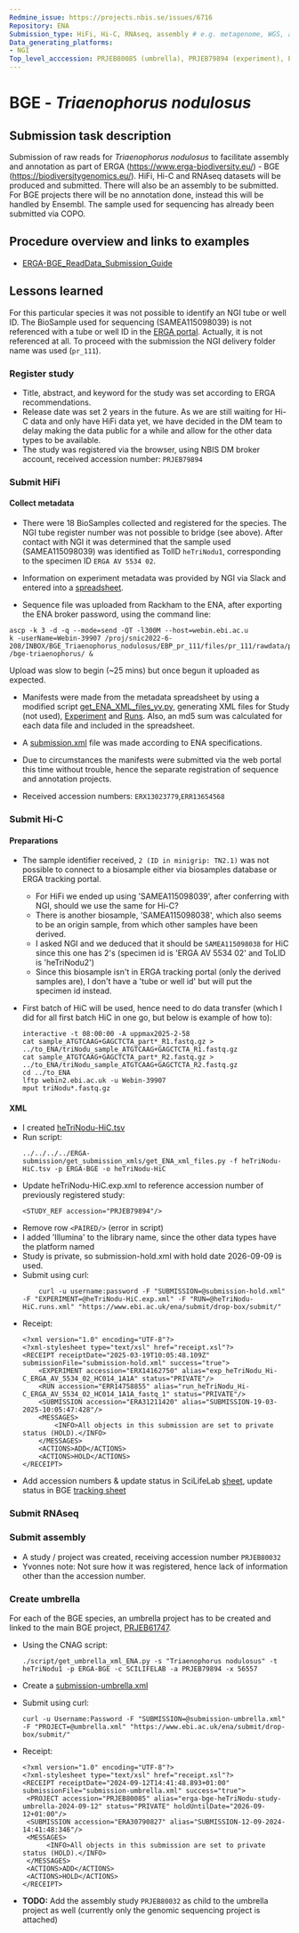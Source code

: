 ```yaml
---
Redmine_issue: https://projects.nbis.se/issues/6716
Repository: ENA
Submission_type: HiFi, Hi-C, RNAseq, assembly # e.g. metagenome, WGS, assembly, - IF RELEVANT
Data_generating_platforms:
- NGI
Top_level_acccession: PRJEB80085 (umbrella), PRJEB79894 (experiment), PRJEB80032 (assembly)
---
```


# BGE - *Triaenophorus nodulosus*

## Submission task description
Submission of raw reads for *Triaenophorus nodulosus* to facilitate assembly and annotation as part of ERGA (https://www.erga-biodiversity.eu/) - BGE (https://biodiversitygenomics.eu/). HiFi, Hi-C and RNAseq datasets will be produced and submitted. There will also be an assembly to be submitted. For BGE projects there will be no annotation done, instead this will be handled by Ensembl. The sample used for sequencing has already been submitted via COPO.

## Procedure overview and links to examples

* [ERGA-BGE_ReadData_Submission_Guide](https://github.com/ERGA-consortium/ERGA-submission/blob/main/BGE/ERGA-BGE_ReadData_Submission_Guide.md)

## Lessons learned
For this particular species it was not possible to identify an NGI tube or well ID. The BioSample used for sequencing (SAMEA115098039) is not referenced with a tube or well ID in the [ERGA portal](https://genomes.cnag.cat/erga-stream/). Actually, it is not referenced at all. To proceed with the submission the NGI delivery folder name was used (`pr_111`).


### Register study
* Title, abstract, and keyword for the study was set according to ERGA recommendations.
* Release date was set 2 years in the future. As we are still waiting for Hi-C data and only have HiFi data yet, we have decided in the DM team to delay making the data public for a while and allow for the other data types to be available. 
* The study was registered via the browser, using NBIS DM broker account, received accession number: `PRJEB79894`

### Submit HiFi
#### Collect metadata
* There were 18 BioSamples collected and registered for the species. The NGI tube register number was not possible to bridge (see above). After contact with NGI it was determined that the sample used (SAMEA115098039) was identified as TolID `heTriNodu1`, corresponding to the specimen ID `ERGA AV 5534 02`. 

* Information on experiment metadata was provided by NGI via Slack and entered into a [spreadsheet](./data/PRJEB79894-experiment.tsv).

* Sequence file was uploaded from Rackham to the ENA, after exporting the ENA broker password, using the command line:

```
ascp -k 3 -d -q --mode=send -QT -l300M --host=webin.ebi.ac.u
k -userName=Webin-39907 /proj/snic2022-6-208/INBOX/BGE_Triaenophorus_nodulosus/EBP_pr_111/files/pr_111/rawdata/pr_111_001/m84045_240818_005314_s2.hifi_reads.bc2118.bam /bge-triaenophorus/ &
```
Upload was slow to begin (~25 mins) but once begun it uploaded as expected.

* Manifests were made from the metadata spreadsheet by using a modified script [get_ENA_XML_files_yv.py](./scripts/get_ENA_XML_files_yv.py), generating XML files for Study (not used), [Experiment](./data/heTriNodu-HiFi.exp.xml) and [Runs](./data/heTriNodu-HiFi.runs.xml). Also, an md5 sum was calculated for each data file and included in the spreadsheet. 

* A [submission.xml](./data/submission.xml) file was made according to ENA specifications.

* Due to circumstances the manifests were submitted via the web portal this time without trouble, hence the separate registration of sequence and annotation projects.

* Received accession numbers: `ERX13023779`,`ERR13654568`

### Submit Hi-C
#### Preparations

* The sample identifier received, `2 (ID in minigrip: TN2.1)` was not possible to connect to a biosample either via biosamples database or ERGA tracking portal.
    * For HiFi we ended up using 'SAMEA115098039', after conferring with NGI, should we use the same for Hi-C?
    * There is another biosample, 'SAMEA115098038', which also seems to be an origin sample, from which other samples have been derived.
    * I asked NGI and we deduced that it should be `SAMEA115098038` for HiC since this one has 2's (specimen id is 'ERGA AV 5534 02' and ToLID is 'heTriNodu2')
    * Since this biosample isn't in ERGA tracking portal (only the derived samples are), I don't have a 'tube or well id' but will put the specimen id instead.

* First batch of HiC will be used, hence need to do data transfer (which I did for all first batch HiC in one go, but below is example of how to):
    ```
    interactive -t 08:00:00 -A uppmax2025-2-58
    cat sample_ATGTCAAG+GAGCTCTA_part*_R1.fastq.gz > ../to_ENA/triNodu_sample_ATGTCAAG+GAGCTCTA_R1.fastq.gz
    cat sample_ATGTCAAG+GAGCTCTA_part*_R2.fastq.gz > ../to_ENA/triNodu_sample_ATGTCAAG+GAGCTCTA_R2.fastq.gz
    cd ../to_ENA
    lftp webin2.ebi.ac.uk -u Webin-39907
    mput triNodu*.fastq.gz
    ```
#### XML
* I created [heTriNodu-HiC.tsv](./data/heTriNodu-HiC.tsv)
* Run script:
    ```
    ../../../../ERGA-submission/get_submission_xmls/get_ENA_xml_files.py -f heTriNodu-HiC.tsv -p ERGA-BGE -o heTriNodu-HiC
    ```
* Update heTriNodu-HiC.exp.xml to reference accession number of previously registered study:
    ```
    <STUDY_REF accession="PRJEB79894"/>
    ```
* Remove row `<PAIRED/>` (error in script)
* I added 'Illumina' to the library name, since the other data types have the platform named
* Study is private, so submission-hold.xml with hold date 2026-09-09 is used.
* Submit using curl:
    ```
        curl -u username:password -F "SUBMISSION=@submission-hold.xml" -F "EXPERIMENT=@heTriNodu-HiC.exp.xml" -F "RUN=@heTriNodu-HiC.runs.xml" "https://www.ebi.ac.uk/ena/submit/drop-box/submit/"
    ```
* Receipt:
    ```
    <?xml version="1.0" encoding="UTF-8"?>
    <?xml-stylesheet type="text/xsl" href="receipt.xsl"?>
    <RECEIPT receiptDate="2025-03-19T10:05:48.109Z" submissionFile="submission-hold.xml" success="true">
        <EXPERIMENT accession="ERX14162750" alias="exp_heTriNodu_Hi-C_ERGA_AV_5534_02_HC014_1A1A" status="PRIVATE"/>
        <RUN accession="ERR14758855" alias="run_heTriNodu_Hi-C_ERGA_AV_5534_02_HC014_1A1A_fastq_1" status="PRIVATE"/>
        <SUBMISSION accession="ERA31211420" alias="SUBMISSION-19-03-2025-10:05:47:428"/>
        <MESSAGES>
            <INFO>All objects in this submission are set to private status (HOLD).</INFO>
        </MESSAGES>
        <ACTIONS>ADD</ACTIONS>
        <ACTIONS>HOLD</ACTIONS>
    </RECEIPT>
    ```
* Add accession numbers & update status in SciLifeLab [sheet](https://docs.google.com/spreadsheets/d/1mSuL_qGffscer7G1FaiEOdyR68igscJB0CjDNSCNsvg/), update status in BGE [tracking sheet](https://docs.google.com/spreadsheets/d/1IXEyg-XZfwKOtXBHAyJhJIqkmwHhaMn5uXd8GyXHSpY/)

### Submit RNAseq

### Submit assembly

* A study / project was created, receiving accession number `PRJEB80032`
* Yvonnes note: Not sure how it was registered, hence lack of information other than the accession number. 

### Create umbrella

For each of the BGE species, an umbrella project has to be created and linked to the main BGE project, [PRJEB61747](https://www.ebi.ac.uk/ena/browser/view/PRJEB61747).

* Using the CNAG script:
    ```
    ./script/get_umbrella_xml_ENA.py -s "Triaenophorus nodulosus" -t heTriNodu1 -p ERGA-BGE -c SCILIFELAB -a PRJEB79894 -x 56557
    ```
* Create a [submission-umbrella.xml](./scripts/submission-umbrella.xml)

* Submit using curl:
    ```
    curl -u Username:Password -F "SUBMISSION=@submission-umbrella.xml" -F "PROJECT=@umbrella.xml" "https://www.ebi.ac.uk/ena/submit/drop-box/submit/"
    ```
* Receipt:
    ```
    <?xml version="1.0" encoding="UTF-8"?>
    <?xml-stylesheet type="text/xsl" href="receipt.xsl"?>
    <RECEIPT receiptDate="2024-09-12T14:41:48.893+01:00" submissionFile="submission-umbrella.xml" success="true">
     <PROJECT accession="PRJEB80085" alias="erga-bge-heTriNodu-study-umbrella-2024-09-12" status="PRIVATE" holdUntilDate="2026-09-12+01:00"/>
     <SUBMISSION accession="ERA30790827" alias="SUBMISSION-12-09-2024-14:41:48:346"/>
     <MESSAGES>
          <INFO>All objects in this submission are set to private status (HOLD).</INFO>
     </MESSAGES>
     <ACTIONS>ADD</ACTIONS>
     <ACTIONS>HOLD</ACTIONS>
    </RECEIPT>  
    ```
* **TODO:** Add the assembly study `PRJEB80032` as child to the umbrella project as well (currently only the genomic sequencing project is attached)
